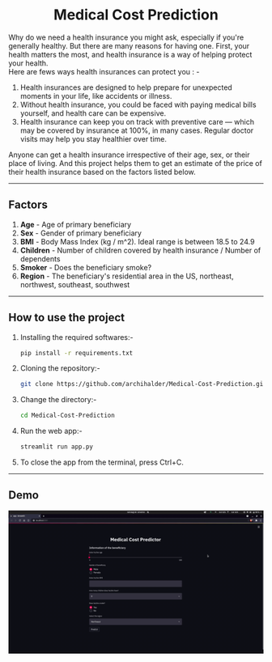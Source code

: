 <h1 align="center"> Medical Cost Prediction </h1>
Why do we need a health insurance you might ask, especially if you're generally healthy. But there are many reasons for having one. First, your health matters the most, and health insurance is a way of helping protect your health. <br>
Here are fews ways health insurances can protect you : -

1. Health insurances are designed to help prepare for unexpected moments in your life, like accidents or illness.
2. Without health insurance, you could be faced with paying medical bills yourself, and health care can be expensive.
3. Health insurance can keep you on track with preventive care — which may be covered by insurance at 100%, in many cases. Regular doctor visits may help you stay healthier over time.

Anyone can get a health insurance irrespective of their age, sex, or their place of living. And this project helps them to get an estimate of the price of their health insurance based on the factors listed below.


----
<h2> Factors </h2>

1. **Age** - Age of primary beneficiary
2. **Sex** - Gender of primary beneficiary
3. **BMI** - Body Mass Index (kg / m^2). Ideal range is between 18.5 to 24.9
4. **Children** - Number of children covered by health insurance / Number of dependents
5. **Smoker** - Does the beneficiary smoke?
6. **Region** - The beneficiary's residential area in the US, northeast, northwest, southeast, southwest

----
<h2> How to use the project </h2>

1. Installing the required softwares:-
    ```bash
    pip install -r requirements.txt
    ```
2. Cloning the repository:- 
    ```bash
    git clone https://github.com/archihalder/Medical-Cost-Prediction.git
    ```
3. Change the directory:-
    ```bash
    cd Medical-Cost-Prediction
    ```
4. Run the web app:-
    ```bash
    streamlit run app.py
    ```
5. To close the app from the terminal, press Ctrl+C.

----
<h2> Demo </h2>

![](demo.gif)